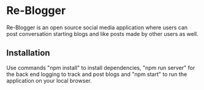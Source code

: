 # Re-Blogger

Re-Blogger is an open source social media application where users can post conversation starting blogs and like posts made by other users as well.

## Installation

Use commands "npm install" to install dependencies, "npm run server" for the back end logging to track and post blogs and "npm start" to run the application on your local browser.

